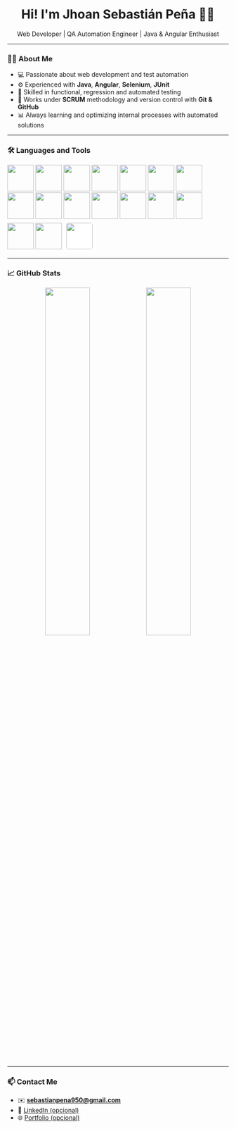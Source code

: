 <h1 align="center">Hi! I'm Jhoan Sebastián Peña 👨‍💻</h1>

<p align="center">
  Web Developer | QA Automation Engineer | Java & Angular Enthusiast
</p>

---

### 👨‍💻 About Me

- 💻 Passionate about web development and test automation  
- ⚙️ Experienced with **Java**, **Angular**, **Selenium**, **JUnit**  
- 🧪 Skilled in functional, regression and automated testing  
- 🔄 Works under **SCRUM** methodology and version control with **Git & GitHub**  
- 📊 Always learning and optimizing internal processes with automated solutions  

---

### 🛠️ Languages and Tools


<p align="left">
  <!-- Angular -->
  <img src="https://cdn.jsdelivr.net/gh/devicons/devicon/icons/angularjs/angularjs-original.svg" width="60"/>

  <!-- Java -->
  <img src="https://cdn.jsdelivr.net/gh/devicons/devicon/icons/java/java-original.svg" width="60"/>

  <!-- TypeScript -->
  <img src="https://cdn.jsdelivr.net/gh/devicons/devicon/icons/typescript/typescript-original.svg" width="60"/>

  <!-- JavaScript -->
  <img src="https://cdn.jsdelivr.net/gh/devicons/devicon/icons/javascript/javascript-original.svg" width="60"/>

  <!-- HTML5 -->
  <img src="https://cdn.jsdelivr.net/gh/devicons/devicon/icons/html5/html5-original.svg" width="60"/>

  <!-- CSS3 -->
  <img src="https://cdn.jsdelivr.net/gh/devicons/devicon/icons/css3/css3-original.svg" width="60"/>
   <img src="https://upload.wikimedia.org/wikipedia/commons/3/3f/Git_icon.svg" width="60"/>

  <!-- GitHub (logo en blanco para fondo negro) -->

<img src="https://raw.githubusercontent.com/danielcranney/readme-generator/main/public/icons/socials/github.svg" width="60"/>

  <!-- Selenium -->
  <img src="https://cdn.jsdelivr.net/gh/devicons/devicon/icons/selenium/selenium-original.svg" width="60"/>

  <!-- PostgreSQL -->
  <img src="https://cdn.jsdelivr.net/gh/devicons/devicon/icons/postgresql/postgresql-original.svg" width="60"/>

  <!-- MySQL -->
  <img src="https://cdn.jsdelivr.net/gh/devicons/devicon/icons/mysql/mysql-original.svg" width="60"/>

  <!-- Git (mejor visibilidad en fondo oscuro) -->
  <img src="https://cdn.jsdelivr.net/gh/devicons/devicon/icons/figma/figma-original.svg" width="60"/>
  <img src="https://cdn.jsdelivr.net/gh/devicons/devicon/icons/nodejs/nodejs-original.svg" width="60"/>
  <img src="https://cdn.jsdelivr.net/gh/devicons/devicon/icons/vscode/vscode-original.svg" width="60"/>
  <img src="https://cdn.jsdelivr.net/gh/devicons/devicon/icons/intellij/intellij-original.svg" width="60"/>
  <img src="https://cdn.jsdelivr.net/gh/devicons/devicon/icons/npm/npm-original-wordmark.svg" width="60"/>
  <img src="https://upload.wikimedia.org/wikipedia/commons/8/8d/Google_Dino_Game_Offline.png" width="60" style="background-color:white; padding:6px; border-radius:10px;"/>


 


</p>



---

### 📈 GitHub Stats

<p align="center">
  <img src="https://github-readme-stats.vercel.app/api?username=SebasCodeDeveloper&show_icons=true&theme=radical" width="45%" />
  <img src="https://github-readme-stats.vercel.app/api/top-langs/?username=SebasCodeDeveloper&layout=compact&theme=radical" width="45%" />
</p>

---

### 📫 Contact Me

- ✉️ **sebastianpena950@gmail.com**  
- 💼 [LinkedIn (opcional)](https://linkedin.com/in/TUUSUARIO)
- 🌐 [Portfolio (opcional)](https://tusitio.com)

